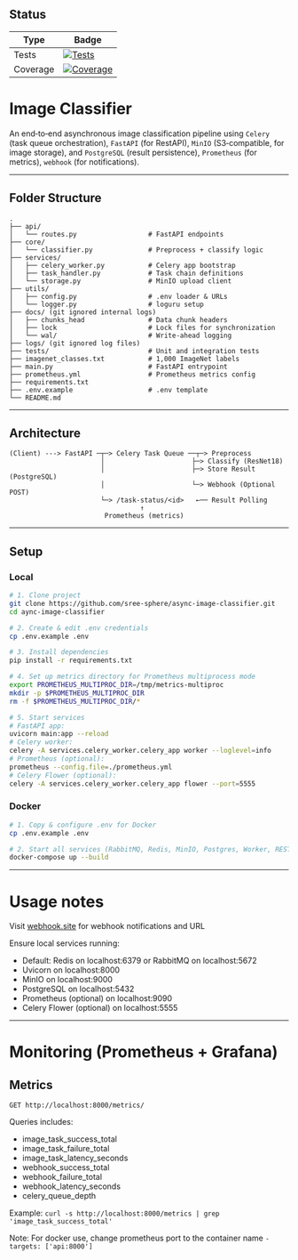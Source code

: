 ## Status

| Type      | Badge |
|-----------|-------|
| Tests     | [![Tests](https://img.shields.io/github/actions/workflow/status/sree-sphere/async-image-classifier/tests.yml?branch=main&label=tests&logo=github)](https://github.com/sree-sphere/async-image-classifier/actions/workflows/tests.yml) |
| Coverage  | [![Coverage](https://img.shields.io/coveralls/github/sree-sphere/async-image-classifier/main?style=flat-square&logo=coveralls&color=brightgreen)](https://coveralls.io/github/sree-sphere/async-image-classifier?branch=main) |


# Image Classifier
An end‑to‑end asynchronous image classification pipeline using `Celery` (task queue orchestration), `FastAPI` (for RestAPI), `MinIO` (S3‑compatible, for image storage), and `PostgreSQL` (result persistence), `Prometheus` (for metrics), `webhook` (for notifications).

---

## Folder Structure

```
.
├── api/
│   └── routes.py                  # FastAPI endpoints
├── core/
│   └── classifier.py              # Preprocess + classify logic
├── services/
│   ├── celery_worker.py           # Celery app bootstrap
│   ├── task_handler.py            # Task chain definitions
│   └── storage.py                 # MinIO upload client
├── utils/
│   ├── config.py                  # .env loader & URLs
│   └── logger.py                  # loguru setup
├── docs/ (git ignored internal logs)
│   ├── chunks_head                # Data chunk headers
│   ├── lock                       # Lock files for synchronization
│   └── wal/                       # Write-ahead logging
├── logs/ (git ignored log files)
├── tests/                         # Unit and integration tests
├── imagenet_classes.txt           # 1,000 ImageNet labels
├── main.py                        # FastAPI entrypoint
├── prometheus.yml                 # Prometheus metrics config
├── requirements.txt
├── .env.example                   # .env template
└── README.md
```

---
## Architecture

```text
(Client) ---> FastAPI ─┬─> Celery Task Queue ──┬─> Preprocess
                       │                      ├─> Classify (ResNet18)
                       │                      ├─> Store Result (PostgreSQL)
                       │                      └─> Webhook (Optional POST)
                       └─> /task-status/<id>   ←── Result Polling
                                 ↑
                        Prometheus (metrics)
```

___
## Setup

### Local

```bash
# 1. Clone project
git clone https://github.com/sree-sphere/async-image-classifier.git
cd aync-image-classifier

# 2. Create & edit .env credentials
cp .env.example .env

# 3. Install dependencies
pip install -r requirements.txt

# 4. Set up metrics directory for Prometheus multiprocess mode
export PROMETHEUS_MULTIPROC_DIR=/tmp/metrics-multiproc
mkdir -p $PROMETHEUS_MULTIPROC_DIR
rm -f $PROMETHEUS_MULTIPROC_DIR/*

# 5. Start services
# FastAPI app:
uvicorn main:app --reload
# Celery worker:
celery -A services.celery_worker.celery_app worker --loglevel=info
# Prometheus (optional):
prometheus --config.file=./prometheus.yml
# Celery Flower (optional):
celery -A services.celery_worker.celery_app flower --port=5555
```

### Docker

```bash
# 1. Copy & configure .env for Docker
cp .env.example .env

# 2. Start all services (RabbitMQ, Redis, MinIO, Postgres, Worker, RESTAPI)
docker-compose up --build
```
___

# Usage notes

Visit [webhook.site](https://webhook.site/) for webhook notifications and URL

Ensure local services running:
 - Default: Redis on localhost:6379 or RabbitMQ on localhost:5672
 - Uvicorn on localhost:8000
 - MinIO on localhost:9000
 - PostgreSQL on localhost:5432
 - Prometheus (optional) on localhost:9090
 - Celery Flower (optional) on localhost:5555

 ___
 # Monitoring (Prometheus + Grafana)

## Metrics

`GET http://localhost:8000/metrics/`

Queries includes:

- image_task_success_total
- image_task_failure_total
- image_task_latency_seconds
- webhook_success_total
- webhook_failure_total
- webhook_latency_seconds
- celery_queue_depth

Example: `curl -s http://localhost:8000/metrics | grep 'image_task_success_total'`

Note: For docker use, change prometheus port to the container name `- targets: ['api:8000']`